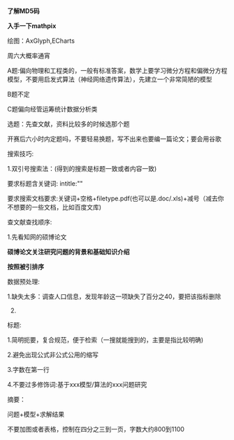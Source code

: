 **了解MD5码**

**入手一下mathpix**

绘图：AxGlyph,ECharts

周六大概率通宵

A题:偏向物理和工程类的，一般有标准答案，数学上要学习微分方程和偏微分方程模型，不要用启发式算法（神经网络遗传算法），先建立一个非常简陋的模型

B题不定

C题偏向经管运筹统计数据分析类



选题：先查文献，资料比较多的时候选那个题

开赛后六小时内定题吗，不要轻易换题，写不出来也要编一篇论文；要会用谷歌





搜索技巧:

1.双引号搜索法：(得到的搜索是标题一致或者内容一致)

要求标题含关键词: intitle:""

要求搜索文档要求:关键词+空格+filetype.pdf(也可以是.doc/.xls)+减号（减去你不想要的一些文档，比如百度文库)

查文献查找顺序:

1.先看知网的硕博论文

**硕博论文关注研究问题的背景和基础知识介绍**

**按照被引排序**





数据预处理:

1.缺失太多：调查人口信息，发现年龄这一项缺失了百分之40，要把该指标删除

2.





标题:

1.简明扼要，复合规范，便于检索（一搜就能搜到的，主要是指比较明确)

2.避免出现公式非公式公用的缩写

3.字数在第一行

4.不要过多修饰词:基于xxx模型/算法的xxx问题研究

摘要：

问题+模型+求解结果

不要加图或者表格，控制在四分之三到一页，字数大约800到1100

